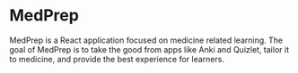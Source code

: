 # MedPrep

MedPrep is a React application focused on medicine related learning. The goal of MedPrep is to take the good from apps like Anki and Quizlet, tailor it to medicine, and provide the best experience for learners.

